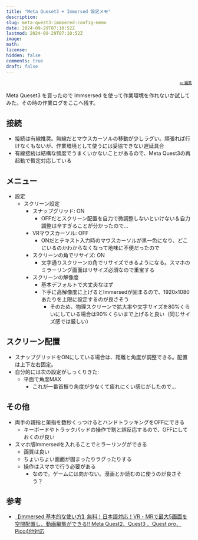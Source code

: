 ```yaml
---
title: "Meta Queset3 + Immersed 設定メモ"
description: 
slug: meta-quest3-immsered-config-memo
date: 2024-09-29T07:10:52Z
lastmod: 2024-09-29T07:10:52Z
image: 
math: 
license: 
hidden: false
comments: true
draft: false
---
```


<font size="1" align="right">

[✏️ 編集](https://github.com/yamamoto-yuta/yamamoto-yuta.github.io/blob/main/content/post/meta-quest3-immsered-config-memo/index.md)

</font>

Meta Queset3 を買ったので Immsersed を使って作業環境を作れないか試してみた。その時の作業ログをここへ残す。

## 接続

* 接続は有線推奨。無線だとマウスカーソルの移動が少しラグい。頑張れば行けなくもないが、作業環境として使うには妥協できない遅延具合
* 有線接続は結構な頻度でうまくいかないことがあるので、Meta Quest3の再起動で暫定対応している

## メニュー

* 設定
  * スクリーン設定
    * スナップグリッド: ON
      * OFFだとスクリーン配置を自力で微調整しないといけない＆自力調整は辛すぎることが分かったので…
    * VRマウスカーソル: OFF
      * ONだとテキスト入力時のマウスカーソルが黒一色になり、どこにいるのかわからなくなって地味に不便だったので
    * スクリーンの角でリサイズ: ON
      * 文字通りスクリーンの角でリサイズできるようになる。スマホのミラーリング画面はリサイズ必須なので重宝する
    * スクリーンの解像度
      * 基本デフォルトで大丈夫なはず
      * 下手に高解像度に上げるとImmersedが固まるので、1920x1080あたりを上限に設定するのが良さそう
        * そのため、物理スクリーンで拡大率や文字サイズを80%くらいにしている場合は90%くらいまで上げると良い（同じサイズ感では厳しい）

## スクリーン配置

* スナップグリッドをONにしている場合は、距離と角度が調整できる。配置は上下左右固定。
* 自分的には次の設定がしっくりきた:
  * 平面で角度MAX
    * これが一番首振り角度が少なくて疲れにくい感じがしたので…

## その他

* 両手の親指と薬指を数秒くっつけるとハンドトラッキングをOFFにできる
  * キーボードやトラックパッドの操作で割と誤反応するので、OFFにしておくのが良い
* スマホ版Immersedを入れることでミラーリングができる
  * 画質は良い
  * ちょいちょい画面が固まったりラグったりする
  * 操作はスマホで行う必要がある
    * なので。ゲームには向かない。漫画とか読むのに使うのが良さそう？
   
## 参考

- [【immersed 基本的な使い方】無料！日本語対応！VR・MRで最大5画面を空間配置し、動画編集ができる!! Meta Quest2、Quest3 、Quest pro、Pico4他対応](https://youtu.be/tdBKGmhU7Mw?si=2l74v4Hriw9Lj5Db)


